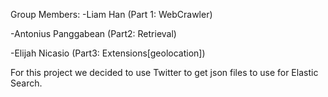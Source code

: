 Group Members:
  -Liam Han (Part 1: WebCrawler)
  
  -Antonius Panggabean (Part2: Retrieval)
  
  -Elijah Nicasio (Part3: Extensions[geolocation])


For this project we decided to use Twitter to get json files to use for Elastic Search.  
